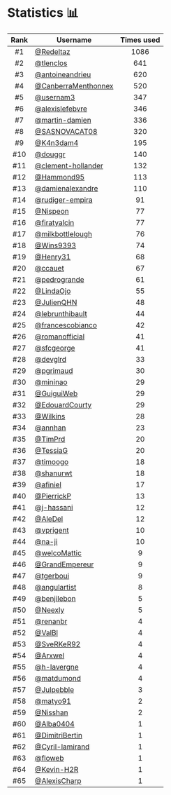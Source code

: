 # Statistics 📊

|Rank|Username|Times used|
:--------:|--------|:--------:|
|#1|[@Redeltaz](https://github.com/Redeltaz)|1086|
|#2|[@tlenclos](https://github.com/tlenclos)|641|
|#3|[@antoineandrieu](https://github.com/antoineandrieu)|620|
|#4|[@CanberraMenthonnex](https://github.com/CanberraMenthonnex)|520|
|#5|[@usernam3](https://github.com/usernam3)|347|
|#6|[@alexislefebvre](https://github.com/alexislefebvre)|346|
|#7|[@martin-damien](https://github.com/martin-damien)|336|
|#8|[@SASNOVACAT08](https://github.com/SASNOVACAT08)|320|
|#9|[@K4n3dam4](https://github.com/K4n3dam4)|195|
|#10|[@douggr](https://github.com/douggr)|140|
|#11|[@clement-hollander](https://github.com/clement-hollander)|132|
|#12|[@Hammond95](https://github.com/Hammond95)|113|
|#13|[@damienalexandre](https://github.com/damienalexandre)|110|
|#14|[@rudiger-empira](https://github.com/rudiger-empira)|91|
|#15|[@Nispeon](https://github.com/Nispeon)|77|
|#16|[@firatyalcin](https://github.com/firatyalcin)|77|
|#17|[@milkbottlelough](https://github.com/milkbottlelough)|76|
|#18|[@Wins9393](https://github.com/Wins9393)|74|
|#19|[@Henry31](https://github.com/Henry31)|68|
|#20|[@ccauet](https://github.com/ccauet)|67|
|#21|[@pedrogrande](https://github.com/pedrogrande)|61|
|#22|[@LindaOjo](https://github.com/LindaOjo)|55|
|#23|[@JulienQHN](https://github.com/JulienQHN)|48|
|#24|[@lebrunthibault](https://github.com/lebrunthibault)|44|
|#25|[@francescobianco](https://github.com/francescobianco)|42|
|#26|[@romanofficial](https://github.com/romanofficial)|41|
|#27|[@sfcgeorge](https://github.com/sfcgeorge)|41|
|#28|[@devglrd](https://github.com/devglrd)|33|
|#29|[@pgrimaud](https://github.com/pgrimaud)|30|
|#30|[@mininao](https://github.com/mininao)|29|
|#31|[@GuiguiWeb](https://github.com/GuiguiWeb)|29|
|#32|[@EdouardCourty](https://github.com/EdouardCourty)|29|
|#33|[@Wilkins](https://github.com/Wilkins)|28|
|#34|[@annhan](https://github.com/annhan)|23|
|#35|[@TimPrd](https://github.com/TimPrd)|20|
|#36|[@TessiaG](https://github.com/TessiaG)|20|
|#37|[@timoogo](https://github.com/timoogo)|18|
|#38|[@shanurwt](https://github.com/shanurwt)|18|
|#39|[@afiniel](https://github.com/afiniel)|17|
|#40|[@PierrickP](https://github.com/PierrickP)|13|
|#41|[@j-hassani](https://github.com/j-hassani)|12|
|#42|[@AleDel](https://github.com/AleDel)|12|
|#43|[@vprigent](https://github.com/vprigent)|10|
|#44|[@na-ji](https://github.com/na-ji)|10|
|#45|[@welcoMattic](https://github.com/welcoMattic)|9|
|#46|[@GrandEmpereur](https://github.com/GrandEmpereur)|9|
|#47|[@tgerboui](https://github.com/tgerboui)|9|
|#48|[@angulartist](https://github.com/angulartist)|8|
|#49|[@benjilebon](https://github.com/benjilebon)|5|
|#50|[@Neexly](https://github.com/Neexly)|5|
|#51|[@renanbr](https://github.com/renanbr)|4|
|#52|[@ValBl](https://github.com/ValBl)|4|
|#53|[@SveRKeR92](https://github.com/SveRKeR92)|4|
|#54|[@Arxwel](https://github.com/Arxwel)|4|
|#55|[@h-lavergne](https://github.com/h-lavergne)|4|
|#56|[@matdumond](https://github.com/matdumond)|4|
|#57|[@Julpebble](https://github.com/Julpebble)|3|
|#58|[@matyo91](https://github.com/matyo91)|2|
|#59|[@Nisshan](https://github.com/Nisshan)|2|
|#60|[@Alba0404](https://github.com/Alba0404)|1|
|#61|[@DimitriBertin](https://github.com/DimitriBertin)|1|
|#62|[@Cyril-lamirand](https://github.com/Cyril-lamirand)|1|
|#63|[@floweb](https://github.com/floweb)|1|
|#64|[@Kevin-H2R](https://github.com/Kevin-H2R)|1|
|#65|[@AlexisCharp](https://github.com/AlexisCharp)|1|
